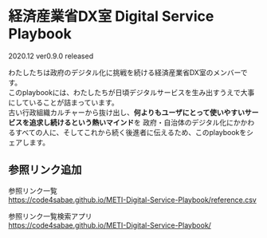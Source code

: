 # 経済産業省DX室 Digital Service Playbook
2020.12 ver0.9.0 released


わたしたちは政府のデジタル化に挑戦を続ける経済産業省DX室のメンバーです。  
このplaybookには、わたしたちが日頃デジタルサービスを生み出すうえで大事にしていることが詰まっています。  
古い行政組織カルチャーから抜け出し、**何よりもユーザにとって使いやすいサービスを追求し続けるという熱いマインド**を
政府・自治体のデジタル化にかかわるすべての人に、そしてこれから続く後進者に伝えるため、このplaybookをシェアします。

## 参照リンク追加
参照リンク一覧  
https://code4sabae.github.io/METI-Digital-Service-Playbook/reference.csv  

参照リンク一覧検索アプリ  
https://code4sabae.github.io/METI-Digital-Service-Playbook/  
